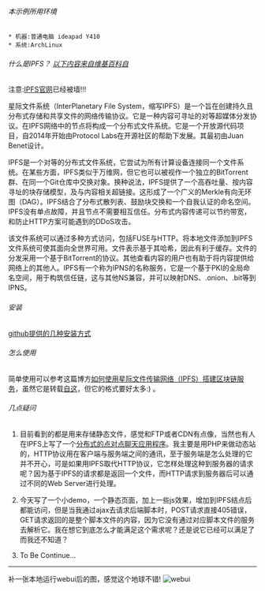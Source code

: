 ###### 本示例所用环境

    * 机器:普通电脑 ideapad Y410
    * 系统:ArchLinux

###### 什么是IPFS？ [以下内容来自维基百科自](https://zh.wikipedia.org/zh-cn/%E6%98%9F%E9%99%85%E6%96%87%E4%BB%B6%E7%B3%BB%E7%BB%9F)

注意:[IPFS官网](https://ipfs.io/)已经被墙!!!

星际文件系统（InterPlanetary File System，缩写IPFS）是一个旨在创建持久且分布式存储和共享文件的网络传输协议。它是一种内容可寻址的对等超媒体分发协议。在IPFS网络中的节点将构成一个分布式文件系统。它是一个开放源代码项目，自2014年开始由Protocol Labs在开源社区的帮助下发展。其最初由Juan Benet设计。

IPFS是一个对等的分布式文件系统，它尝试为所有计算设备连接同一个文件系统。在某些方面，IPFS类似于万维网，但它也可以被视作一个独立的BitTorrent群、在同一个Git仓库中交换对象。换种说法，IPFS提供了一个高吞吐量、按内容寻址的块存储模型，及与内容相关超链接。这形成了一个广义的Merkle有向无环图（DAG）。IPFS结合了分布式散列表、鼓励块交换和一个自我认证的命名空间。IPFS没有单点故障，并且节点不需要相互信任。分布式内容传递可以节约带宽，和防止HTTP方案可能遇到的DDoS攻击。

该文件系统可以通过多种方式访问，包括FUSE与HTTP。将本地文件添加到IPFS文件系统可使其面向全世界可用。文件表示基于其哈希，因此有利于缓存。文件的分发采用一个基于BitTorrent的协议。其他查看内容的用户也有助于将内容提供给网络上的其他人。IPFS有一个称为IPNS的名称服务，它是一个基于PKI的全局命名空间，用于构筑信任链，这与其他NS兼容，并可以映射DNS、.onion、.bit等到IPNS。

###### 安装
[github提供的几种安装方式](https://github.com/ipfs/go-ipfs#install)

###### 怎么使用
简单使用可以参考这篇博方[如何使用星际文件传输网络（IPFS）搭建区块链服务](http://liyuechun.org/2017/09/18/ipfs-blockchain/)，虽然它是转载[自这](https://qtum.org/zh/blog/ru-he-shi-yong-xing-ji-wen-jian-chuan-shu-wang-luo-ipfs-da-jian-qu-kuai-lian-fu-wu)，但它的格式要好太多:) 。

###### 几点疑问
1. 目前看到的都是用来存储静态文件，感觉和FTP或者CDN有点像，当然也有人在IPFS上写了一个[分布式的点对点聊天应用程序](https://github.com/orbitdb/orbit)。我主要是用PHP来做动态站的，HTTP协议用在客户端与服务端之间的通讯，至于服务端是怎么处理的它并不开心，可是如果用IPFS取代HTTP协议，它怎样处理这种到服务器的请求呢？因为基于IPFS的请求都是返回一个文件，而HTTP请求到服务器后可以通过不同的Web Server进行处理。

2. 今天写了一个小demo，一个静态页面，加上一些js效果，增加到IPFS结点后都能访问，但是当我通过ajax去请求后端脚本时，POST请求直接405错误，GET请求返回的是整个脚本文件的内容，因为它没有通过对应脚本文件的服务去解析它。我在想它到底怎么才能满足这个需求呢？还是说它已经可以满足了而我还不知道？

3. To Be Continue...

***
补一张本地运行webui后的图，感觉这个地球不错!
![webui](http://blog.blianb.com/wp-content/uploads/2018/03/ipfs.jpg)
